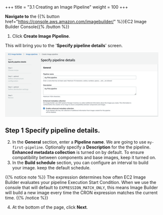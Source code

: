+++
title = "3.1 Creating an Image Pipeline"
weight = 100
+++

**Navigate to** the {{% button href="https://console.aws.amazon.com/imagebuilder/" %}}EC2 Image Builder Console{{% /button %}}

1. Click **Create Image Pipeline**.

This will bring you to the '**Specify pipeline details**' screen.

![Image Pipeline Details](pipeline-details.png)

## Step 1 Specify pipeline details.

2. In the **General** section, enter a **Pipeline name**. We are going to use `my-first-pipeline`. Optionally specify a **Description** for the the pipeline. **Enhanced metadata collection** is turned on by default. To ensure compatibility between components and base images, keep it turned on.
3. In the **Build schedule** section, you can configure an interval to build your image. keep the default schedule.

{{% notice note %}}
The expression determines how often EC2 Image Builder evaluates your pipeline Execution Start Condition. When we use the console that will default to `EXPRESSION_MATCH_ONLY`, this means Image Builder will build a new image every time the CRON expression matches the current time.
{{% /notice %}}

4. At the bottom of the page, click **Next**.